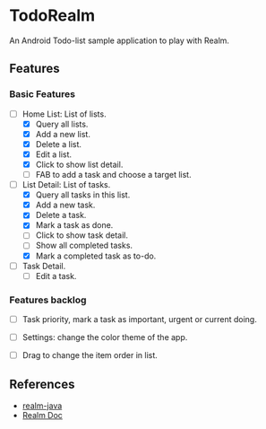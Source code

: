 # TodoRealm
An Android Todo-list sample application to play with Realm.

## Features
### Basic Features
- [ ] Home List: List of lists.
    - [x] Query all lists.
    - [x] Add a new list.
    - [x] Delete a list.
    - [x] Edit a list.
    - [x] Click to show list detail.
    - [ ] FAB to add a task and choose a target list.
- [ ] List Detail: List of tasks.
    - [x] Query all tasks in this list.
    - [x] Add a new task.
    - [x] Delete a task.
    - [x] Mark a task as done.
    - [ ] Click to show task detail.
    - [ ] Show all completed tasks.
    - [x] Mark a completed task as to-do.
- [ ] Task Detail.
    - [ ] Edit a task.

### Features backlog
- [ ] Task priority, mark a task as important, urgent or current doing.
- [ ] Settings: change the color theme of the app.
- [ ] Drag to change the item order in list.


## References
- [realm-java](https://github.com/realm/realm-java)
- [Realm Doc](https://realm.io/docs/java/latest/)